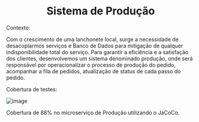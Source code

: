 <h1 align="center"> Sistema de Produção </h1>

Contexto:

Com o crescimento de uma lanchonete local, surge a necessidade de desacoplarmos serviços e Banco de Dados para mitigação de qualquer indisponibilidade total do serviço.
Para garantir a eficiência e a satisfação dos clientes, desenvolvemos um sistema denominado produção, onde será responsável por operacionalizar o processo de produção do pedido, acompanhar a fila de pedidos, atualização de status de cada passo do pedido.

Cobertura de testes:

![image](https://github.com/LouisMatos/pos_tech_fiap_producao/assets/40615923/fcfb0e66-a75b-4c81-817a-fbfd82722bb8)


Cobertura de 88% no microserviço de Produção utilizando o JaCoCo.

